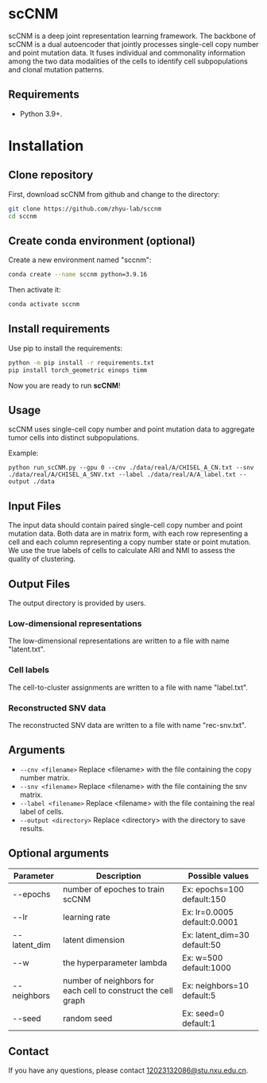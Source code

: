 # scCNM

scCNM is a deep joint representation learning framework. The backbone of scCNM is a dual autoencoder that jointly processes single-cell copy number and point mutation data. It fuses individual and commonality information among the two data modalities of the cells to identify cell subpopulations and clonal mutation patterns.



## Requirements

* Python 3.9+.

# Installation
## Clone repository
First, download scCNM from github and change to the directory:
```bash
git clone https://github.com/zhyu-lab/sccnm
cd sccnm
```

## Create conda environment (optional)
Create a new environment named "sccnm":
```bash
conda create --name sccnm python=3.9.16
```

Then activate it:
```bash
conda activate sccnm
```

## Install requirements
Use pip to install the requirements:
```bash
python -m pip install -r requirements.txt
pip install torch_geometric einops timm
```

Now you are ready to run **scCNM**!

## Usage

scCNM uses single-cell copy number and point mutation data to aggregate tumor cells into distinct subpopulations.

Example:

```
python run_scCNM.py --gpu 0 --cnv ./data/real/A/CHISEL_A_CN.txt --snv ./data/real/A/CHISEL_A_SNV.txt --label ./data/real/A/A_label.txt --output ./data
```

## Input Files

The input data should contain paired single-cell copy number and point mutation data. Both data are in matrix form, with each row representing a cell and each column representing a copy number state or point mutation. 
We use the true labels of cells to calculate ARI and NMI to assess the quality of clustering.

## Output Files
The output directory is provided by users.

### Low-dimensional representations

The low-dimensional representations are written to a file with name "latent.txt".

### Cell labels

The cell-to-cluster assignments are written to a file with name "label.txt".

### Reconstructed SNV data

The reconstructed SNV data are written to a file with name "rec-snv.txt".

## Arguments

* `--cnv <filename>` Replace \<filename\> with the file containing the  copy number matrix.
* `--snv <filename>` Replace \<filename\> with the file containing the snv matrix.
* `--label <filename>` Replace \<filename\> with the file containing the real label of cells.
* `--output <directory>` Replace \<directory\> with the directory to save results.


## Optional arguments

Parameter | Description | Possible values
---- | ----- | ------
--epochs | number of epoches to train scCNM | Ex: epochs=100  default:150
--lr | learning rate | Ex: lr=0.0005  default:0.0001
--latent_dim | latent dimension | Ex: latent_dim=30  default:50
--w | the hyperparameter lambda | Ex: w=500  default:1000
--neighbors | number of neighbors for each cell to construct the cell graph | Ex: neighbors=10  default:5
--seed | random seed | Ex: seed=0  default:1


## Contact

If you have any questions, please contact 12023132086@stu.nxu.edu.cn.